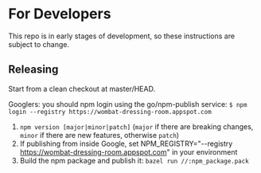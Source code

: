 # For Developers

This repo is in early stages of development, so these instructions are subject to change.

## Releasing

Start from a clean checkout at master/HEAD.

Googlers: you should npm login using the go/npm-publish service: `$ npm login --registry https://wombat-dressing-room.appspot.com`

1. `npm version [major|minor|patch]` (`major` if there are breaking changes, `minor` if there are new features, otherwise `patch`)
1. If publishing from inside Google, set NPM_REGISTRY="--registry https://wombat-dressing-room.appspot.com" in your environment
1. Build the npm package and publish it: `bazel run //:npm_package.pack`

